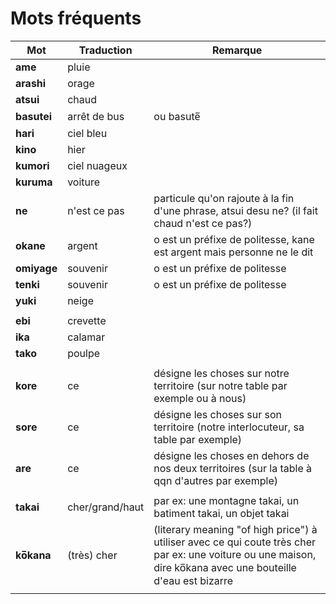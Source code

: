 # Mots fréquents

Mot | Traduction | Remarque
--- | --- | ---
**ame** | pluie |
**arashi** | orage |
**atsui** | chaud |
**basutei** | arrêt de bus | ou basute̅
**hari** | ciel bleu |
**kino** | hier |
**kumori** | ciel nuageux |
**kuruma** | voiture |
**ne** | n'est ce pas | particule qu'on rajoute à la fin d'une phrase, atsui desu ne? (il fait chaud n'est ce pas?)
**okane** | argent | o est un préfixe de politesse, kane est argent mais personne ne le dit
**omiyage** | souvenir | o est un préfixe de politesse
**tenki** | souvenir | o est un préfixe de politesse
**yuki** | neige |
|||
**ebi** | crevette |
**ika** | calamar |
**tako** | poulpe |
|||
**kore** | ce | désigne les choses sur notre territoire (sur notre table par exemple ou à nous)
**sore** | ce | désigne les choses sur son territoire (notre interlocuteur, sa table par exemple)
**are** | ce | désigne les choses en dehors de nos deux territoires (sur la table à qqn d'autres par exemple)
|||
**takai** | cher/grand/haut | par ex: une montagne takai, un batiment takai, un objet takai
**ko̅kana** | (très) cher | (literary meaning "of high price") à utiliser avec ce qui coute très cher par ex: une voiture ou une maison, dire ko̅kana avec une bouteille d'eau est bizarre
|||
